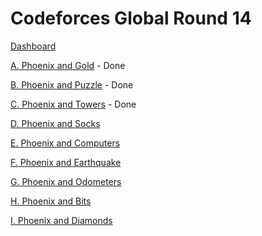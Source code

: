 # Codeforces Global Round 14

[Dashboard](https://codeforces.com/contest/1515)

[A. Phoenix and Gold](https://codeforces.com/contest/1515/problem/A) - Done

[B. Phoenix and Puzzle](https://codeforces.com/contest/1515/problem/B) - Done

[C. Phoenix and Towers](https://codeforces.com/contest/1515/problem/C) - Done

[D. Phoenix and Socks](https://codeforces.com/contest/1515/problem/D)

[E. Phoenix and Computers](https://codeforces.com/contest/1515/problem/E)

[F. Phoenix and Earthquake](https://codeforces.com/contest/1515/problem/F)

[G. Phoenix and Odometers](https://codeforces.com/contest/1515/problem/G)

[H. Phoenix and Bits](https://codeforces.com/contest/1515/problem/H)

[I. Phoenix and Diamonds](https://codeforces.com/contest/1515/problem/I)
